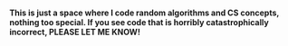 #### This is just a space where I code random algorithms and CS concepts, nothing too special. If you see code that is horribly catastrophically incorrect, PLEASE LET ME KNOW!
